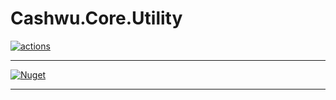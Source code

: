 # Cashwu.Core.Utility

[![actions](https://github.com/cashwu/Cashwu.Core.Utility/workflows/.NET%20Core/badge.svg?branch=master)](https://github.com/cashwu/Cashwu.Core.Utility/actions)

<!--
[![codecov](https://codecov.io/gh/cashwu/Cashwu.Core.Utility/branch/master/graph/badge.svg)](https://codecov.io/gh/cashwu/Cashwu.Core.Utility)
-->

---

[![Nuget](https://img.shields.io/badge/Nuget-Cashwu.Core.Utility-blue.svg)](https://www.nuget.org/packages/Cashwu.Core.Utility)

---

